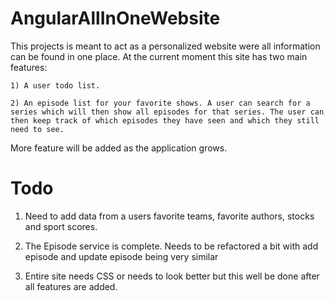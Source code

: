 # AngularAllInOneWebsite

  This projects is meant to act as a personalized website were all information can be found in one place. At the current moment this site has two main features:

    1) A user todo list.

    2) An episode list for your favorite shows. A user can search for a series which will then show all episodes for that series. The user can then keep track of which episodes they have seen and which they still need to see.
  
  More feature will be added as the application grows.
  
# Todo

  1) Need to add data from a users favorite teams, favorite authors, stocks and sport scores.
  
  2) The Episode service is complete. Needs to be refactored a bit with add episode and update episode being very similar
  
  3) Entire site needs CSS or needs to look better but this well be done after all features are added. 
